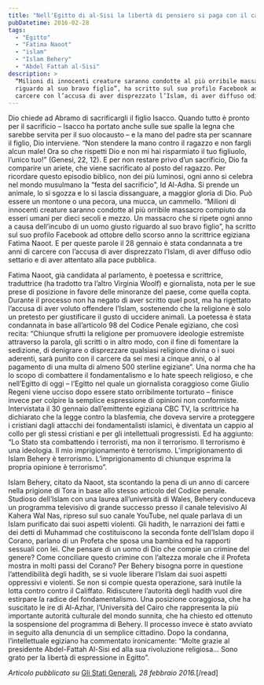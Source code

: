 ```yaml
---
title: "Nell'Egitto di al-Sisi la libertà di pensiero si paga con il carcere"
pubDatetime: 2016-02-28
tags: 
  - "Egitto"
  - "Fatima Naoot"
  - "islam"
  - "Islam Behery"
  - "Abdel Fattah al-Sisi"
description: >
  “Milioni di innocenti creature saranno condotte al più orribile massacro compiuto da esseri umani per dieci secoli e mezzo. Un massacro che si ripete ogni anno a causa dell’incubo di un uomo giusto 
  riguardo al suo bravo figlio”, ha scritto sul suo profilo Facebook ad ottobre dello scorso anno la scrittrice egiziana Fatima Naoot. E per queste parole il 28 gennaio è stata condannata a tre anni di 
  carcere con l’accusa di aver disprezzato l’Islam, di aver diffuso odio settario e di aver attentato alla pace pubblica. 
---
```


Dio chiede ad Abramo di sacrificargli il figlio Isacco. Quando tutto è pronto per il sacrificio – Isacco ha portato anche sulle sue spalle la legna che sarebbe servita per il suo olocausto – e la mano del padre sta per scannare il figlio, Dio interviene. “Non stendere la mano contro il ragazzo e non fargli alcun male! Ora so che rispetti Dio e non mi hai risparmiato il tuo figliuolo, l’unico tuo!” (Genesi, 22, 12). E per non restare privo d’un sacrificio, Dio fa comparire un ariete, che viene sacrificato al posto del ragazzo. Per ricordare questo episodio biblico, non dei più luminosi, ogni anno si celebra nel mondo musulmano la “festa del sacrificio”, Id Al-Adha. Si prende un animale, lo si sgozza e lo si lascia dissanguare, a maggior gloria di Dio. Può essere un montone o una pecora, una mucca, un cammello. “Milioni di innocenti creature saranno condotte al più orribile massacro compiuto da esseri umani per dieci secoli e mezzo. Un massacro che si ripete ogni anno a causa dell’incubo di un uomo giusto riguardo al suo bravo figlio”, ha scritto sul suo profilo Facebook ad ottobre dello scorso anno la scrittrice egiziana Fatima Naoot. E per queste parole il 28 gennaio è stata condannata a tre anni di carcere con l’accusa di aver disprezzato l’Islam, di aver diffuso odio settario e di aver attentato alla pace pubblica. 

Fatima Naoot, già candidata al parlamento, è poetessa e scrittrice, traduttrice (ha tradotto tra l’altro Virginia Woolf) e giornalista, nota per le sue prese di posizione in favore delle minoranze del paese, come quella copta. Durante il processo non ha negato di aver scritto quel post, ma ha rigettato l’accusa di aver voluto offendere l’Islam, sostenendo che la religione è solo un pretesto per giustificare il gusto di uccidere animali. La poetessa è stata condannata in base all’articolo 98 del Codice Penale egiziano, che così recita: “Chiunque sfrutti la religione per promuovere ideologie estremiste attraverso la parola, gli scritti o in altro modo, con il fine di fomentare la sedizione, di denigrare o disprezzare qualsiasi religione divina o i suoi aderenti, sarà punito con il carcere da sei mesi a cinque anni, o al pagamento di una multa di almeno 500 sterline egiziane”. Una norma che ha lo scopo di combattere il fondamentalismo e lo hate speech religioso, e che nell’Egitto di oggi – l’Egitto nel quale un giornalista coraggioso come Giulio Regeni viene ucciso dopo essere stato orribilmente torturato – finisce invece per colpire la semplice espressione di opinioni non conformiste. Intervistata il 30 gennaio dall’emittente egiziana CBC TV, la scrittrice ha dichiarato che la legge contro la blasfemia, che doveva servire a proteggere i cristiani dagli attacchi dei fondamentalisti islamici, è diventata un cappio al collo per gli stessi cristiani e per gli intellettuali progressisti. Ed ha aggiunto: “Lo Stato sta combattendo i terroristi, ma non il terrorismo. Il terrorismo è una ideologia. Il mio imprigionamento è terrorismo. L’imprigionamento di Islam Behery è terrorismo. L’imprigionamento di chiunque esprima la propria opinione è terrorismo”. 

Islam Behery, citato da Naoot, sta scontando la pena di un anno di carcere nella prigione di Tora in base allo stesso articolo del Codice penale. Studioso dell’Islam con una laurea all’università di Wales, Behery conduceva un programma televisivo di grande successo presso il canale televisivo Al Kahera Wal Nas, ripreso sul suo canale YouTube, nel quale parlava di un Islam purificato dai suoi aspetti violenti. Gli hadith, le narrazioni dei fatti e dei detti di Muhammad che costituiscono la seconda fonte dell’Islam dopo il Corano, parlano di un Profeta che sposa una bambina ed ha rapporti sessuali con lei. Che pensare di un uomo di Dio che compie un crimine del genere? Come conciliare questo crimine con l’altezza morale che il Profeta mostra in molti passi del Corano? Per Behery bisogna porre in questione l’attendibilità degli hadith, se si vuole liberare l’Islam dai suoi aspetti oppressivi e violenti. Se non si compie questa operazione, sarà inutile la lotta contro contro il Califfato. Ridiscutere l’autorità degli hadith vuol dire estirpare la radice del fondamentalismo. Una posizione coraggiosa, che ha suscitato le ire di Al-Azhar, l’Università del Cairo che rappresenta la più importante autorità culturale del mondo sunnita, che ha chiesto ed ottenuto la sospensione del programma di Behery. Il processo invece è stato avviato in seguito alla denuncia di un semplice cittadino. Dopo la condanna, l’intellettuale egiziano ha commentato ironicamente: “Molte grazie al presidente Abdel-Fattah Al-Sisi ed alla sua rivoluzione religiosa… Sono grato per la libertà di espressione in Egitto”.

_Articolo pubblicato su_ [Gli Stati Generali](http://www.glistatigenerali.com/questione-islamica/nellegitto-di-al-sisi-la-liberta-di-pensiero-si-paga-con-il-carcere/)_, 28 febbraio 2016._\[/read\]
